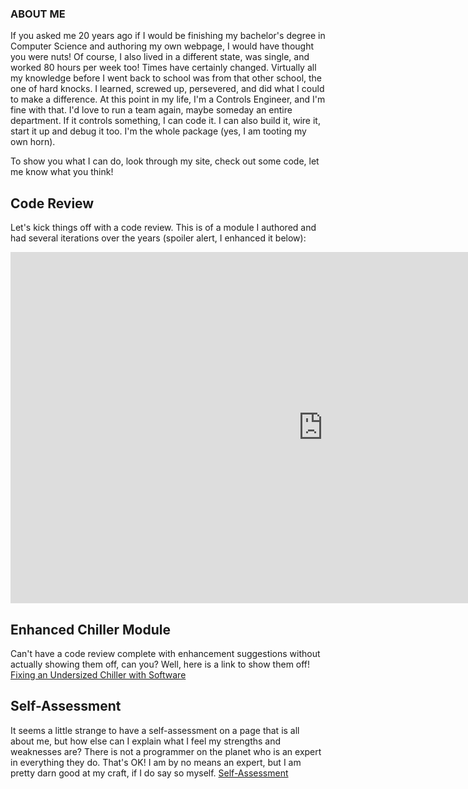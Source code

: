 ### ABOUT ME
If you asked me 20 years ago if I would be finishing my bachelor's degree in Computer Science and authoring my own webpage, I would have thought you were nuts! 
Of course, I also lived in a different state, was single, and worked 80 hours per week too! Times have certainly changed. Virtually all my knowledge before I went 
back to school was from that other school, the one of hard knocks. I learned, screwed up, persevered, and did what I could to make a difference. At this point in 
my life, I'm a Controls Engineer, and I'm fine with that. I'd love to run a team again, maybe someday an entire department. If it controls something, I can code it. 
I can also build it, wire it, start it up and debug it too. I'm the whole package (yes, I am tooting my own horn).

To show you what I can do, look through my site, check out some code, let me know what you think!

## Code Review
Let's kick things off with a code review. This is of a module I authored and had several iterations over the years (spoiler alert, I enhanced it below):

<iframe width="1000" height="562" src="https://www.youtube.com/embed/kohujhDI36o?rel=o" frameborder="0" allow="autoplay; encrypted-media" allowfullscreen></iframe>


## Enhanced Chiller Module
Can't have a code review complete with enhancement suggestions without actually showing them off, can you? Well, here is a link to show them off!
[Fixing an Undersized Chiller with Software](https://laswiz.github.io/turbo-bassoon/ChillerControl.html)

## Self-Assessment
It seems a little strange to have a self-assessment on a page that is all about me, but how else can I explain what I feel my strengths and weaknesses are?
There is not a programmer on the planet who is an expert in everything they do. That's OK! I am by no means an expert, but I am pretty darn good at my craft,
if I do say so myself. [Self-Assessment](https://laswiz.github.io/turbo-bassoon/SelfAssessment.html)





